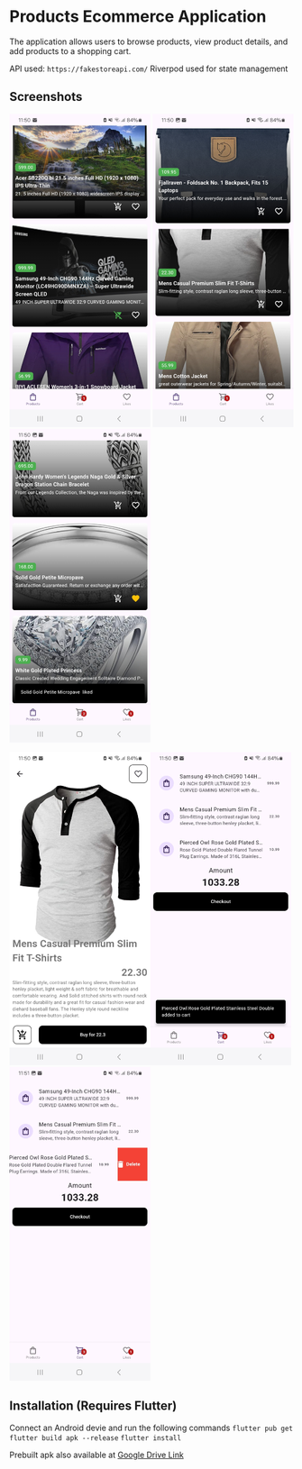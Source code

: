 # Products Ecommerce Application

The application allows users to
browse products, view product details, and add products to a shopping cart.

API used: `https://fakestoreapi.com/`
Riverpod used for state management

## Screenshots

<img src="./screenshots/prods.jpg" width="250" alt="Prods"/> <img src="./screenshots/prods2.jpg" width="250" alt="Prods2"/><img src="./screenshots/prods3.jpg" width="250" alt="Prods"/>

<img src="./screenshots/details.jpg" width="250" alt="Details"/><img src="./screenshots/cart.jpg" width="250" alt="Cart"/><img src="./screenshots/cart2.jpg" width="250" alt="Cart2"/>

## Installation (Requires Flutter)

Connect an Android devie and run the following commands
`flutter pub get`
`flutter build apk --release`
`flutter install`

Prebuilt apk also available at [Google Drive Link](https://drive.google.com/file/d/1he7ygwYz50eVzy8ZDi6o3mnKZBtKSEOq/view?usp=sharing)
